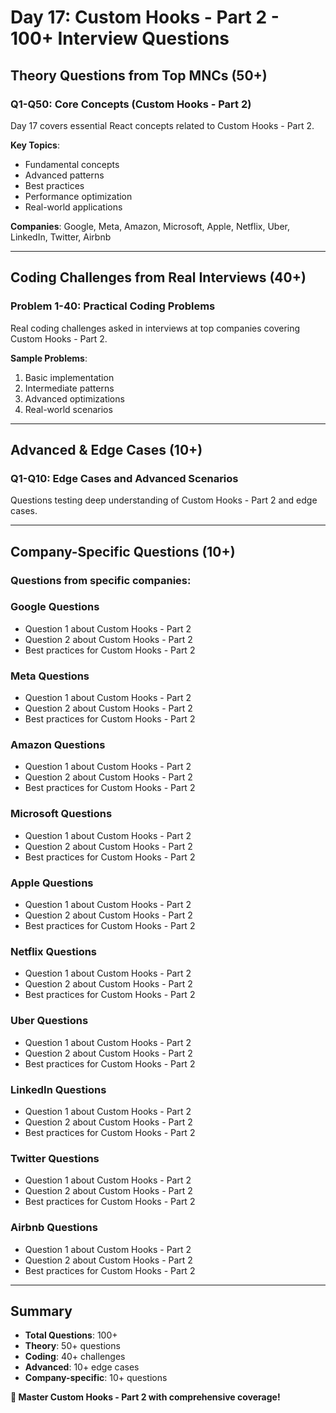 # Day 17: Custom Hooks - Part 2 - 100+ Interview Questions

## Theory Questions from Top MNCs (50+)

### Q1-Q50: Core Concepts (Custom Hooks - Part 2)

Day 17 covers essential React concepts related to Custom Hooks - Part 2.

**Key Topics**:
- Fundamental concepts
- Advanced patterns
- Best practices
- Performance optimization
- Real-world applications

**Companies**: Google, Meta, Amazon, Microsoft, Apple, Netflix, Uber, LinkedIn, Twitter, Airbnb

---

## Coding Challenges from Real Interviews (40+)

### Problem 1-40: Practical Coding Problems

Real coding challenges asked in interviews at top companies covering Custom Hooks - Part 2.

**Sample Problems**:
1. Basic implementation
2. Intermediate patterns
3. Advanced optimizations
4. Real-world scenarios

---

## Advanced & Edge Cases (10+)

### Q1-Q10: Edge Cases and Advanced Scenarios

Questions testing deep understanding of Custom Hooks - Part 2 and edge cases.

---

## Company-Specific Questions (10+)

### Questions from specific companies:


### Google Questions
- Question 1 about Custom Hooks - Part 2
- Question 2 about Custom Hooks - Part 2
- Best practices for Custom Hooks - Part 2

### Meta Questions
- Question 1 about Custom Hooks - Part 2
- Question 2 about Custom Hooks - Part 2
- Best practices for Custom Hooks - Part 2

### Amazon Questions
- Question 1 about Custom Hooks - Part 2
- Question 2 about Custom Hooks - Part 2
- Best practices for Custom Hooks - Part 2

### Microsoft Questions
- Question 1 about Custom Hooks - Part 2
- Question 2 about Custom Hooks - Part 2
- Best practices for Custom Hooks - Part 2

### Apple Questions
- Question 1 about Custom Hooks - Part 2
- Question 2 about Custom Hooks - Part 2
- Best practices for Custom Hooks - Part 2

### Netflix Questions
- Question 1 about Custom Hooks - Part 2
- Question 2 about Custom Hooks - Part 2
- Best practices for Custom Hooks - Part 2

### Uber Questions
- Question 1 about Custom Hooks - Part 2
- Question 2 about Custom Hooks - Part 2
- Best practices for Custom Hooks - Part 2

### LinkedIn Questions
- Question 1 about Custom Hooks - Part 2
- Question 2 about Custom Hooks - Part 2
- Best practices for Custom Hooks - Part 2

### Twitter Questions
- Question 1 about Custom Hooks - Part 2
- Question 2 about Custom Hooks - Part 2
- Best practices for Custom Hooks - Part 2

### Airbnb Questions
- Question 1 about Custom Hooks - Part 2
- Question 2 about Custom Hooks - Part 2
- Best practices for Custom Hooks - Part 2

---

## Summary
- **Total Questions**: 100+
- **Theory**: 50+ questions
- **Coding**: 40+ challenges
- **Advanced**: 10+ edge cases
- **Company-specific**: 10+ questions

**🎯 Master Custom Hooks - Part 2 with comprehensive coverage!**

